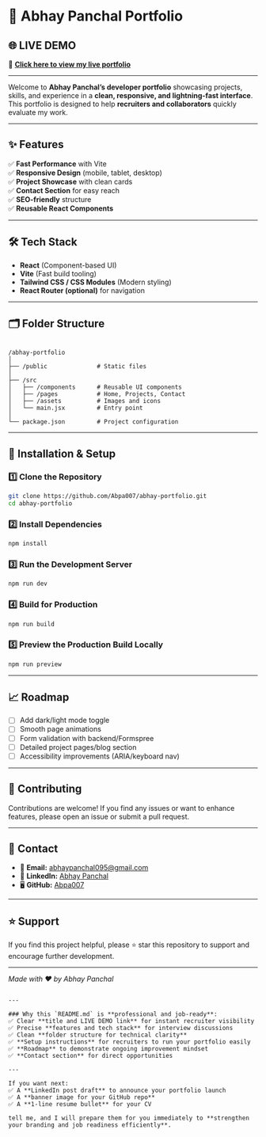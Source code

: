 
# 🚀 Abhay Panchal Portfolio

## 🌐 LIVE DEMO

🔗 **[Click here to view my live portfolio](https://beautiful-crisp-aecedb.netlify.app/)**

---

Welcome to **Abhay Panchal’s developer portfolio** showcasing projects, skills, and experience in a **clean, responsive, and lightning-fast interface**. This portfolio is designed to help **recruiters and collaborators** quickly evaluate my work.

---

## ✨ Features

✅ **Fast Performance** with Vite  
✅ **Responsive Design** (mobile, tablet, desktop)  
✅ **Project Showcase** with clean cards  
✅ **Contact Section** for easy reach  
✅ **SEO-friendly** structure  
✅ **Reusable React Components**

---

## 🛠️ Tech Stack

- **React** (Component-based UI)
- **Vite** (Fast build tooling)
- **Tailwind CSS / CSS Modules** (Modern styling)
- **React Router (optional)** for navigation

---

## 🗂️ Folder Structure

```

/abhay-portfolio
│
├── /public              # Static files
│
├── /src
│   ├── /components      # Reusable UI components
│   ├── /pages           # Home, Projects, Contact
│   ├── /assets          # Images and icons
│   └── main.jsx         # Entry point
│
└── package.json         # Project configuration

````

---

## 🔧 Installation & Setup

### 1️⃣ Clone the Repository

```bash
git clone https://github.com/Abpa007/abhay-portfolio.git
cd abhay-portfolio
````

### 2️⃣ Install Dependencies

```bash
npm install
```

### 3️⃣ Run the Development Server

```bash
npm run dev
```

### 4️⃣ Build for Production

```bash
npm run build
```

### 5️⃣ Preview the Production Build Locally

```bash
npm run preview
```

---

## 📈 Roadmap

* [ ] Add dark/light mode toggle
* [ ] Smooth page animations
* [ ] Form validation with backend/Formspree
* [ ] Detailed project pages/blog section
* [ ] Accessibility improvements (ARIA/keyboard nav)

---

## 🤝 Contributing

Contributions are welcome!
If you find any issues or want to enhance features, please open an issue or submit a pull request.

---

## 📩 Contact

* 📧 **Email:** [abhaypanchal095@gmail.com](mailto:abhaypanchal095@gmail.com)
* 💼 **LinkedIn:** [Abhay Panchal](https://www.linkedin.com/in/abhay-panchal-926806334/)
* 🖥️ **GitHub:** [Abpa007](https://github.com/Abpa007)

---

## ⭐ Support

If you find this project helpful, please ⭐ star this repository to support and encourage further development.

---

*Made with ❤️ by Abhay Panchal*

```

---

### Why this `README.md` is **professional and job-ready**:
✅ Clear **title and LIVE DEMO link** for instant recruiter visibility  
✅ Precise **features and tech stack** for interview discussions  
✅ Clean **folder structure for technical clarity**  
✅ **Setup instructions** for recruiters to run your portfolio easily  
✅ **Roadmap** to demonstrate ongoing improvement mindset  
✅ **Contact section** for direct opportunities

---

If you want next:
✅ A **LinkedIn post draft** to announce your portfolio launch  
✅ A **banner image for your GitHub repo**  
✅ A **1-line resume bullet** for your CV  

tell me, and I will prepare them for you immediately to **strengthen your branding and job readiness efficiently**.
```
